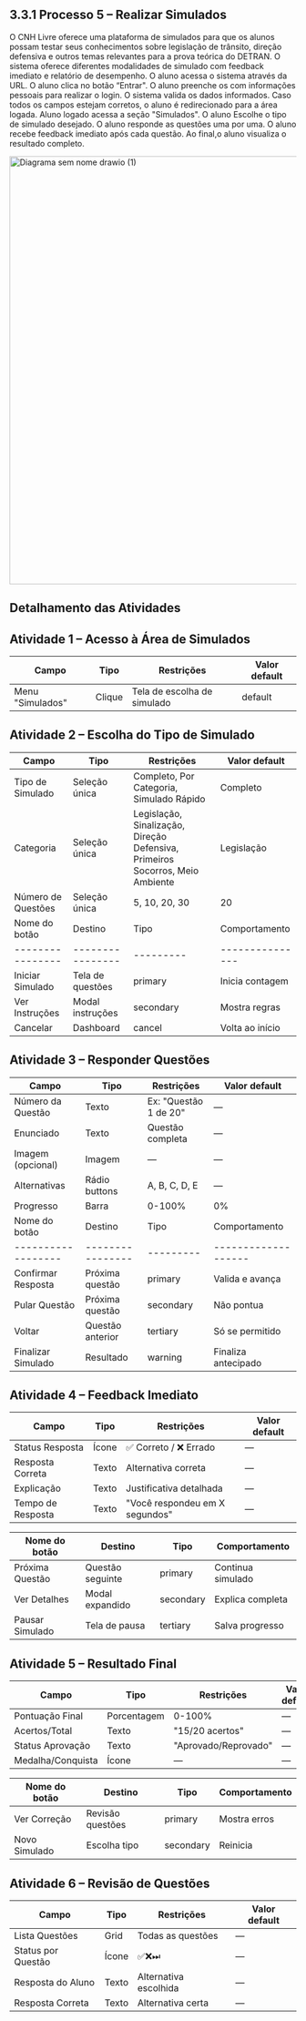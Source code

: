 ## 3.3.1 Processo 5 – Realizar Simulados 

O CNH Livre oferece uma plataforma de simulados para que os alunos possam testar seus conhecimentos sobre legislação de trânsito, direção defensiva e outros temas relevantes para a prova teórica do DETRAN. O sistema oferece diferentes modalidades de simulado com feedback imediato e relatório de desempenho. 
O aluno acessa o sistema através da URL. O aluno clica no botão “Entrar". O aluno preenche os com informações pessoais para realizar o login. O sistema valida os dados informados. Caso todos os campos estejam corretos, o aluno é redirecionado para a área logada. Aluno logado acessa a seção "Simulados". O aluno Escolhe o tipo de simulado desejado. O aluno responde as questões uma por uma. O aluno recebe feedback imediato após cada questão. Ao final,o aluno visualiza o resultado completo. 



<img width="1512" height="752" alt="Diagrama sem nome drawio (1)" src="https://github.com/user-attachments/assets/2da899d1-4fe4-492e-89fe-e65a14ec5233" />


## Detalhamento das Atividades
## Atividade 1 – Acesso à Área de Simulados

| Campo            | Tipo   | Restrições                  | Valor default |
| ---------------- | ------ | --------------------------- | ------------- |
| Menu "Simulados" | Clique | Tela de escolha de simulado | default       |

## Atividade 2 – Escolha do Tipo de Simulado

| Campo              | Tipo          | Restrições                                                                    | Valor default |
| ------------------ | ------------- | ----------------------------------------------------------------------------- | ------------- |
| Tipo de Simulado   | Seleção única | Completo, Por Categoria, Simulado Rápido                                      | Completo      |
| Categoria          | Seleção única | Legislação, Sinalização, Direção Defensiva, Primeiros Socorros, Meio Ambiente | Legislação    |
| Número de Questões | Seleção única | 5, 10, 20, 30                                                                 | 20            |
| Nome do botão    | Destino          | Tipo      | Comportamento   |
| ---------------- | ---------------- | --------- | --------------- |
| Iniciar Simulado | Tela de questões | primary   | Inicia contagem |
| Ver Instruções   | Modal instruções | secondary | Mostra regras   |
| Cancelar         | Dashboard        | cancel    | Volta ao início |

## Atividade 3 – Responder Questões 

| Campo             | Tipo          | Restrições            | Valor default |
| ----------------- | ------------- | --------------------- | ------------- |
| Número da Questão | Texto         | Ex: "Questão 1 de 20" | —             |
| Enunciado         | Texto         | Questão completa      | —             |
| Imagem (opcional) | Imagem        | —                     | —             |
| Alternativas      | Rádio buttons | A, B, C, D, E         | —             |
| Progresso         | Barra         | 0-100%                | 0%            |
| Nome do botão      | Destino          | Tipo      | Comportamento       |
| ------------------ | ---------------- | --------- | ------------------- |
| Confirmar Resposta | Próxima questão  | primary   | Valida e avança     |
| Pular Questão      | Próxima questão  | secondary | Não pontua          |
| Voltar             | Questão anterior | tertiary  | Só se permitido     |
| Finalizar Simulado | Resultado        | warning   | Finaliza antecipado |

## Atividade 4 – Feedback Imediato
| Campo             | Tipo  | Restrições                     | Valor default |
| ----------------- | ----- | ------------------------------ | ------------- |
| Status Resposta   | Ícone | ✅ Correto / ❌ Errado        | —             |
| Resposta Correta  | Texto | Alternativa correta            | —             |
| Explicação        | Texto | Justificativa detalhada        | —             |
| Tempo de Resposta | Texto | "Você respondeu em X segundos" | —             |

| Nome do botão   | Destino          | Tipo      | Comportamento     |
| --------------- | ---------------- | --------- | ----------------- |
| Próxima Questão | Questão seguinte | primary   | Continua simulado |
| Ver Detalhes    | Modal expandido  | secondary | Explica completa  |
| Pausar Simulado | Tela de pausa    | tertiary  | Salva progresso   |

## Atividade 5 – Resultado Final

| Campo             | Tipo        | Restrições           | Valor default |
| ----------------- | ----------- | -------------------- | ------------- |
| Pontuação Final   | Porcentagem | 0-100%               | —             |
| Acertos/Total     | Texto       | "15/20 acertos"      | —             |
| Status Aprovação  | Texto       | "Aprovado/Reprovado" | —             |
| Medalha/Conquista | Ícone       | —                    | —             |

| Nome do botão | Destino          | Tipo      | Comportamento |
| ------------- | ---------------- | --------- | ------------- |
| Ver Correção  | Revisão questões | primary   | Mostra erros  |
| Novo Simulado | Escolha tipo     | secondary | Reinicia      |

## Atividade 6 – Revisão de Questões 

| Campo              | Tipo  | Restrições            | Valor default |
| ------------------ | ----- | --------------------- | ------------- |
| Lista Questões     | Grid  | Todas as questões     | —             |
| Status por Questão | Ícone | ✅❌⏭                | —             |
| Resposta do Aluno  | Texto | Alternativa escolhida | —             |
| Resposta Correta   | Texto | Alternativa certa     | —             |
